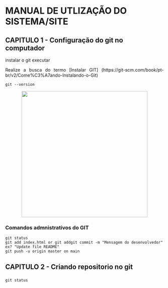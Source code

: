 #  MANUAL DE UTLIZAÇÃO DO SISTEMA/SITE
##  CAPITULO 1 - Configuração do git no computador 
instalar o git executar


<p align="justify">    
    Realize a busca do termo [Instalar GIT] (https://git-scm.com/book/pt-br/v2/Come%C3%A7ando-Instalando-o-Git)


<p align="center">
    <a href="https://git-scm.com/book/pt-br/v2/Come%C3%A7ando-Instalando-o-Git" target=_blank
     <ing src="docs/images/Git.png" width="400">
    </a>
</p>

```
git --version
```
<p align="center">
    <img src="docs/images/Gitversion.png" width="400"> 
</p>

### Comandos admnistrativos do GIT

```
git status
git add index.html or git addgit commit -m "Mensagem do desenvolvedor" ex? "Update file README"
git push -u origin master on main 
```

## CAPITULO 2 - Criando repositorio no git
###

`git status`

